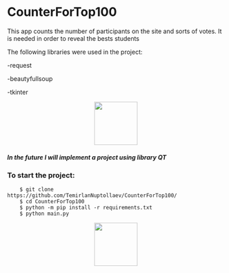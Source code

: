 <h1>CounterForTop100</h1>

This app counts the number of participants on the site and sorts of votes. It is needed in order to reveal the bests students

The following libraries were used in the project:
<br>
<p>-request</p>
<p>-beautyfullsoup</p>
<p>-tkinter</p>

    
<div id="header" align="center">
    <img src="https://media.giphy.com/media/M9gbBd9nbDrOTu1Mqx/giphy.gif" width="100"/>
</div>

<h5>In the future I will implement a project using library QT</h5>
  
<h3>To start the project:</h3>
        
        $ git clone https://github.com/TemirlanNuptollaev/CounterForTop100/
        $ cd CounterForTop100
        $ python -m pip install -r requirements.txt
        $ python main.py

<div id="header" align="center">
    <img src="https://raw.githubusercontent.com/TemirlanNuptollaev/Image/main/Screenshot%20(5).png" width="100"/>
</div>
